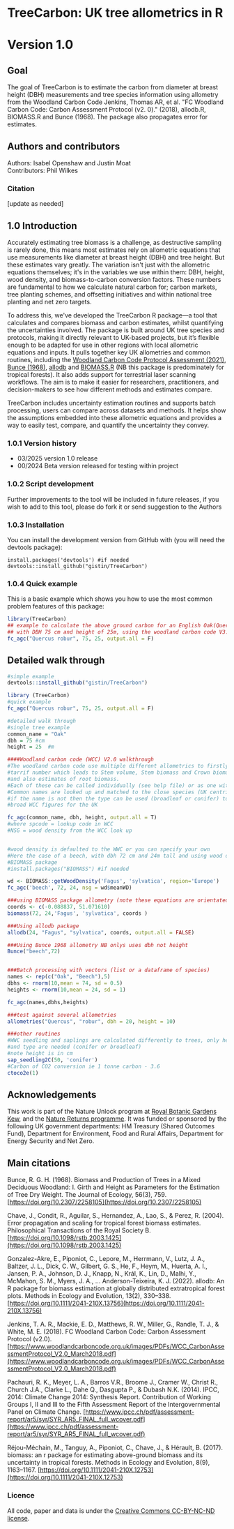 # TreeCarbon: UK tree allometrics in R
# Version 1.0
## Goal
The goal of TreeCarbon is to estimate the carbon from diameter at breast height (DBH) measurements and tree species information using allometry from the Woodland Carbon Code Jenkins, Thomas AR, et al. "FC Woodland Carbon Code: Carbon Assessment Protocol (v2. 0)." (2018), allodb.R, BIOMASS.R and Bunce (1968). The package also propagates error for estimates.
## Authors and contributors
Authors: Isabel Openshaw and Justin Moat  
Contributors: Phil Wilkes
### Citation

[update as needed]



## 1.0 Introduction

Accurately estimating tree biomass is a challenge, as destructive sampling is rarely done, this means most estimates rely on allometric equations that use measurements like diameter at breast height (DBH) and tree height. But these estimates vary greatly. The variation isn't just with the allometric equations themselves; it's in the variables  we use within them: DBH, height, wood density, and biomass-to-carbon conversion factors. These numbers are fundamental to how we calculate natural carbon for; carbon markets, tree planting schemes, and offsetting initiatives and within national tree planting and net zero targets.

To address this, we've developed the TreeCarbon R package—a tool that calculates and compares biomass and carbon estimates, whilst quantifying the uncertainties involved. The package is built around UK tree species and protocols, making it directly relevant to UK-based projects, but it’s flexible enough to be adapted for use in other regions with local allometric equations and inputs. It pulls together key UK allometries and common routines, including the [Woodland Carbon Code Protocol Assessment (2021)](https://www.woodlandcarboncode.org.uk/images/PDFs/WCC_SurveyProtocol_Version2.1_March2021.pdf), [Bunce (1968)](https://doi.org/10.2307/2258105), [allodb](https://besjournals.onlinelibrary.wiley.com/doi/full/10.1111/2041-210X.13756) and [BIOMASS.R](https://besjournals.onlinelibrary.wiley.com/doi/full/10.1111/2041-210X.12753) (NB this package is predominately for tropical forests). It also adds support for terrestrial laser scanning workflows. The aim is to make it easier for researchers, practitioners, and decision-makers to see how different methods and estimates compare.

TreeCarbon includes uncertainty estimation routines and supports batch processing, users can compare across datasets and methods. It helps show the assumptions embedded into these allometric equations and provides a way to easily test, compare, and quantify the uncertainty they convey. 


### 1.0.1 Version history

<!-- badges: start -->
* 03/2025 version 1.0 release
* 00/2024 Beta version released for testing within project
<!-- badges: end -->



### 1.0.2	Script development  

Further improvements to the tool will be included in future releases, if you wish to add to this tool, please do fork it or send suggestion to the Authors

### 1.0.3 Installation

You can install the development version from GitHub with (you will need the devtools package):

```
install.packages('devtools') #if needed
devtools::install_github("gistin/TreeCarbon")
```

### 1.0.4 Quick example

This is a basic example which shows you how to use the most common problem features of this package:

``` r
library(TreeCarbon)
## example to calculate the above ground carbon for an English Oak(Quercus robur)
## with DBH 75 cm and height of 25m, using the woodland carbon code V3.0
fc_agc("Quercus robur", 75, 25, output.all = F)
```
## Detailed walk through
``` r
#simple example
devtools::install_github("gistin/TreeCarbon")

library (TreeCarbon)
#quick example
fc_agc("Quercus robur", 75, 25, output.all = F)

#detailed walk through
#single tree example
common_name = "Oak"
dbh = 75 #cm
height = 25  #m

####Woodland carbon code (WCC) V2.0 walkthrough
#The woodland carbon code use multiple different allometrics to firstly derive
#tarrif number which leads to Stem volume, Stem biomass and Crown biomass 
#and also estimates of root biomass.
#Each of these can be called individually (see help file) or as one with fc_agc
#Common names are looked up and matched to the close species (UK centric),
#if the name is not then the type can be used (broadleaf or conifer) to give
#broad WCC figures for the UK

fc_agc(common_name, dbh, height, output.all = T)
#where spcode = lookup code in WCC
#NSG = wood density from the WCC look up


#wood density is defaulted to the WWC or you can specify your own
#Here the case of a beech, with dbh 72 cm and 24m tall and using wood density from the 
#BIOMASS package
#install.packages("BIOMASS") #if needed

wd <- BIOMASS::getWoodDensity('Fagus', 'sylvatica', region='Europe')
fc_agc('beech', 72, 24, nsg = wd$meanWD)

###using BIOMASS package allometry (note these equations are orientated to tropical areas)
coords <- c(-0.088837, 51.071610)
biomass(72, 24,'Fagus', 'sylvatica', coords )

###Using allodb package
allodb(24, "Fagus", "sylvatica", coords, output.all = FALSE)

###Using Bunce 1968 allometry NB onlys uses dbh not height
Bunce("beech",72)


###Batch processing with vectors (list or a dataframe of species)
names <- rep(c("Oak", "Beech"),5)
dbhs <- rnorm(10,mean = 74, sd = 0.5)
heights <- rnorm(10,mean = 24, sd = 1)

fc_agc(names,dbhs,heights)

###test against several allometries
allometries("Quercus", "robur", dbh = 20, height = 10)

###other routines
#WWC seedling and saplings are calculated differently to trees, only height 
#and type are needed (conifer or broadleaf)
#note height is in cm
sap_seedling2C(50, 'conifer')
#Carbon of CO2 conversion ie 1 tonne carbon - 3.6
ctoco2e(1)
```

## Acknowledgements
This work is part of the Nature Unlock program at [Royal Botanic Gardens Kew](https://www.kew.org/wakehurst/nature-unlocked), and the [Nature Returns programme](https://www.kew.org/science/nature-returns).  It was funded or sponsored by the following UK government departments: HM Treasury (Shared Outcomes Fund), Department for Environment, Food and Rural Affairs, Department for Energy Security and Net Zero.

## Main citations

Bunce, R. G. H. (1968). Biomass and Production of Trees in a Mixed Deciduous Woodland: I. Girth and Height as Parameters for the Estimation of Tree Dry Weight. The Journal of Ecology, 56(3), 759. [https://doi.org/10.2307/2258105](https://doi.org/10.2307/2258105)

Chave, J., Condit, R., Aguilar, S., Hernandez, A., Lao, S., & Perez, R. (2004). Error propagation and scaling for tropical forest biomass estimates. Philosophical Transactions of the Royal Society B. [https://doi.org/10.1098/rstb.2003.1425](https://doi.org/10.1098/rstb.2003.1425)

Gonzalez-Akre, E., Piponiot, C., Lepore, M., Herrmann, V., Lutz, J. A., Baltzer, J. L., Dick, C. W., Gilbert, G. S., He, F., Heym, M., Huerta, A. I., Jansen, P. A., Johnson, D. J., Knapp, N., Král, K., Lin, D., Malhi, Y., McMahon, S. M., Myers, J. A., … Anderson-Teixeira, K. J. (2022). allodb: An R package for biomass estimation at globally distributed extratropical forest plots. Methods in Ecology and Evolution, 13(2), 330–338. [https://doi.org/10.1111/2041-210X.13756](https://doi.org/10.1111/2041-210X.13756)

Jenkins, T. A. R., Mackie, E. D., Matthews, R. W., Miller, G., Randle, T. J., & White, M. E. (2018). FC Woodland Carbon Code: Carbon Assessment Protocol (v2.0). [https://www.woodlandcarboncode.org.uk/images/PDFs/WCC_CarbonAssessmentProtocol_V2.0_March2018.pdf](https://www.woodlandcarboncode.org.uk/images/PDFs/WCC_CarbonAssessmentProtocol_V2.0_March2018.pdf)

Pachauri, R. K., Meyer, L. A., Barros V.R., Broome J., Cramer W., Christ R., Church J.A., Clarke L., Dahe Q., Dasgupta P., & Dubash N.K. (2014). IPCC, 2014: Climate Change 2014: Synthesis Report. Contribution of Working Groups I, II and III to the Fifth Assessment Report of the Intergovernmental Panel on Climate 
Change. [https://www.ipcc.ch/pdf/assessment-report/ar5/syr/SYR_AR5_FINAL_full_wcover.pdf](https://www.ipcc.ch/pdf/assessment-report/ar5/syr/SYR_AR5_FINAL_full_wcover.pdf)

Réjou-Méchain, M., Tanguy, A., Piponiot, C., Chave, J., & Hérault, B. (2017). biomass: an r package for estimating above-ground biomass and its uncertainty in tropical forests. Methods in Ecology and Evolution, 8(9), 1163–1167. [https://doi.org/10.1111/2041-210X.12753](https://doi.org/10.1111/2041-210X.12753)

### Licence

All code, paper and data is under the [Creative Commons CC-BY-NC-ND license](https://creativecommons.org/licenses/by-nc-nd/2.0/).

